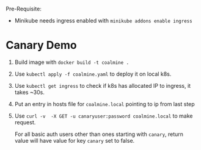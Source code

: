 Pre-Requisite:
* Minikube needs ingress enabled with `minikube addons enable ingress`

# Canary Demo

1. Build image with `docker build -t coalmine .`
2. Use `kubectl apply -f coalmine.yaml` to deploy it on local k8s.
3. Use `kubectl get ingress` to check if k8s has allocated IP to ingress, it takes ~30s.
4. Put an entry in hosts file for `coalmine.local` pointing to ip from last step
5. Use `curl -v  -X GET -u canaryuser:password coalmine.local` to make request.

   For all basic auth users other than ones starting with `canary`,
   return value will have value for key `canary` set to false.
